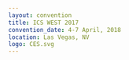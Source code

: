 ```yaml
---
layout: convention
title: ICS WEST 2017
convention_date: 4-7 April, 2018
location: Las Vegas, NV
logo: CES.svg
---
```

